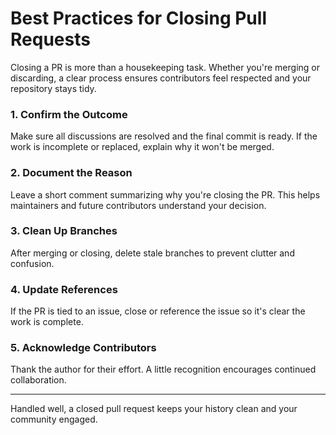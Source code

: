 # Best Practices for Closing Pull Requests

Closing a PR is more than a housekeeping task. Whether you're merging or
discarding, a clear process ensures contributors feel respected and your
repository stays tidy.

### 1. Confirm the Outcome

Make sure all discussions are resolved and the final commit is ready. If the
work is incomplete or replaced, explain why it won't be merged.

### 2. Document the Reason

Leave a short comment summarizing why you're closing the PR. This helps
maintainers and future contributors understand your decision.

### 3. Clean Up Branches

After merging or closing, delete stale branches to prevent clutter and
confusion.

### 4. Update References

If the PR is tied to an issue, close or reference the issue so it's clear the
work is complete.

### 5. Acknowledge Contributors

Thank the author for their effort. A little recognition encourages continued
collaboration.

---

Handled well, a closed pull request keeps your history clean and your community
engaged.
